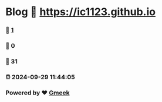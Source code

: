 # Blog :link: https://ic1123.github.io 
### :page_facing_up: [1](https://ic1123.github.io/tag.html) 
### :speech_balloon: 0 
### :hibiscus: 31 
### :alarm_clock: 2024-09-29 11:44:05 
### Powered by :heart: [Gmeek](https://github.com/Meekdai/Gmeek)
